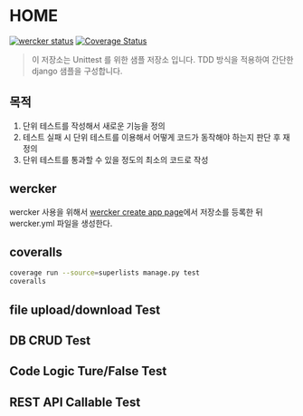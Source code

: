 # HOME
[![wercker status](https://app.wercker.com/status/a29ff540525cb0668306340890dcd898/m/master "wercker status")](https://app.wercker.com/project/byKey/a29ff540525cb0668306340890dcd898)
[![Coverage Status](https://coveralls.io/repos/github/Youngsoo77/unittestwithtdd/badge.svg?branch=master)](https://coveralls.io/github/Youngsoo77/unittestwithtdd?branch=master)

> 이 저장소는 Unittest 를 위한 샘플 저장소 입니다. TDD 방식을 적용하여 간단한 django 샘플을 구성합니다.

## 목적
1. 단위 테스트를 작성해서 새로운 기능을 정의
2. 테스트 실패 시 단위 테스트를 이용해서 어떻게 코드가 동작해야 하는지 판단 후 재정의
3. 단위 테스트를 통과할 수 있을 정도의 최소의 코드로 작성

## wercker
wercker 사용을 위해서 [wercker create app page](https://app.wercker.com/applications/create)에서 저장소를 등록한 뒤 wercker.yml 파일을 생성한다.

## coveralls
```bash
coverage run --source=superlists manage.py test
coveralls
```

## file upload/download Test

## DB CRUD Test

## Code Logic Ture/False Test

## REST API Callable Test
